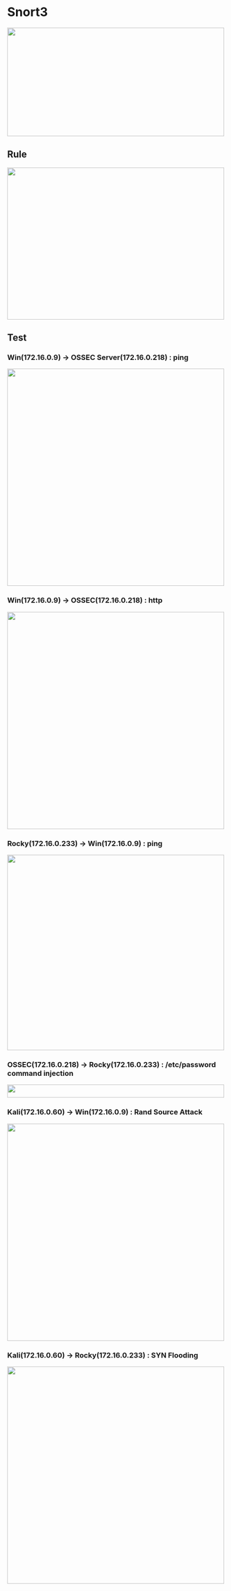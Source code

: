 
# Snort3

<img src="https://github.com/user-attachments/assets/176849ea-ff4c-4cc4-a168-dab09874375d" width=500 height=250>

## Rule

<img src="https://github.com/user-attachments/assets/f0c39640-1256-4f98-a0ea-1edb27f87436" width=500 height=350>

## Test

### Win(172.16.0.9) -> OSSEC Server(172.16.0.218) : ping

<img src="https://github.com/user-attachments/assets/6d6bf959-d03d-4f54-9a56-4213f5d6f4b0" width=500 height=500>

### Win(172.16.0.9) -> OSSEC(172.16.0.218) : http

<img src="https://github.com/user-attachments/assets/b9a751a9-0f29-40fe-a0ea-81297717bf9a" width=500 height=500>

### Rocky(172.16.0.233) -> Win(172.16.0.9) : ping

<img src="https://github.com/user-attachments/assets/cde1686f-bd49-4a7e-bb63-5b00653abe23" width=500 height=450>

### OSSEC(172.16.0.218) -> Rocky(172.16.0.233) : /etc/password command injection

<img src="https://github.com/user-attachments/assets/d2cc6aad-7a19-4cdc-b250-3603b83b6422" width=500 height=30>

### Kali(172.16.0.60) -> Win(172.16.0.9) : Rand Source Attack

<img src="https://github.com/user-attachments/assets/fc3fa2dd-6248-4be0-9a1d-2d2e283e10ab" width=500 height=500>

### Kali(172.16.0.60) -> Rocky(172.16.0.233) : SYN Flooding

<img src="https://github.com/user-attachments/assets/f91b607a-a60c-4ed9-b727-97b61a8e7005" width=500 height=500>

